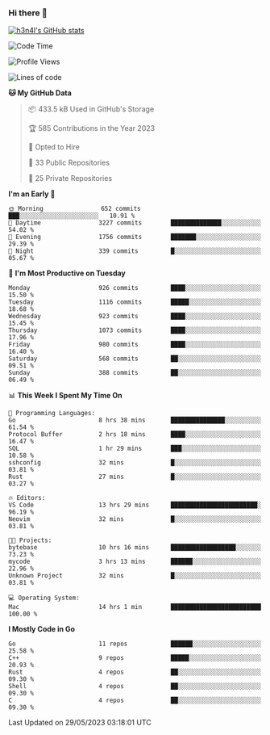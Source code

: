 ### Hi there 👋

[![h3n4l's GitHub stats](https://github-readme-stats.vercel.app/api?username=h3n4l&count_private=true&show_icons=true&theme=radical)](https://github.com/h3n4l/github-readme-stats)

<!--START_SECTION:waka-->
![Code Time](http://img.shields.io/badge/Code%20Time-1%2C245%20hrs%2050%20mins-blue)

![Profile Views](http://img.shields.io/badge/Profile%20Views-1-blue)

![Lines of code](https://img.shields.io/badge/From%20Hello%20World%20I%27ve%20Written-3.0%20million%20lines%20of%20code-blue)

**🐱 My GitHub Data** 

> 📦 433.5 kB Used in GitHub's Storage 
 > 
> 🏆 585 Contributions in the Year 2023
 > 
> 💼 Opted to Hire
 > 
> 📜 33 Public Repositories 
 > 
> 🔑 25 Private Repositories 
 > 
**I'm an Early 🐤** 

```text
🌞 Morning                652 commits         ███░░░░░░░░░░░░░░░░░░░░░░   10.91 % 
🌆 Daytime                3227 commits        ██████████████░░░░░░░░░░░   54.02 % 
🌃 Evening                1756 commits        ███████░░░░░░░░░░░░░░░░░░   29.39 % 
🌙 Night                  339 commits         █░░░░░░░░░░░░░░░░░░░░░░░░   05.67 % 
```
📅 **I'm Most Productive on Tuesday** 

```text
Monday                   926 commits         ████░░░░░░░░░░░░░░░░░░░░░   15.50 % 
Tuesday                  1116 commits        █████░░░░░░░░░░░░░░░░░░░░   18.68 % 
Wednesday                923 commits         ████░░░░░░░░░░░░░░░░░░░░░   15.45 % 
Thursday                 1073 commits        ████░░░░░░░░░░░░░░░░░░░░░   17.96 % 
Friday                   980 commits         ████░░░░░░░░░░░░░░░░░░░░░   16.40 % 
Saturday                 568 commits         ██░░░░░░░░░░░░░░░░░░░░░░░   09.51 % 
Sunday                   388 commits         ██░░░░░░░░░░░░░░░░░░░░░░░   06.49 % 
```


📊 **This Week I Spent My Time On** 

```text
💬 Programming Languages: 
Go                       8 hrs 38 mins       ███████████████░░░░░░░░░░   61.54 % 
Protocol Buffer          2 hrs 18 mins       ████░░░░░░░░░░░░░░░░░░░░░   16.47 % 
SQL                      1 hr 29 mins        ███░░░░░░░░░░░░░░░░░░░░░░   10.58 % 
sshconfig                32 mins             █░░░░░░░░░░░░░░░░░░░░░░░░   03.81 % 
Rust                     27 mins             █░░░░░░░░░░░░░░░░░░░░░░░░   03.27 % 

🔥 Editors: 
VS Code                  13 hrs 29 mins      ████████████████████████░   96.19 % 
Neovim                   32 mins             █░░░░░░░░░░░░░░░░░░░░░░░░   03.81 % 

🐱‍💻 Projects: 
bytebase                 10 hrs 16 mins      ██████████████████░░░░░░░   73.23 % 
mycode                   3 hrs 13 mins       ██████░░░░░░░░░░░░░░░░░░░   22.96 % 
Unknown Project          32 mins             █░░░░░░░░░░░░░░░░░░░░░░░░   03.81 % 

💻 Operating System: 
Mac                      14 hrs 1 min        █████████████████████████   100.00 % 
```

**I Mostly Code in Go** 

```text
Go                       11 repos            ██████░░░░░░░░░░░░░░░░░░░   25.58 % 
C++                      9 repos             █████░░░░░░░░░░░░░░░░░░░░   20.93 % 
Rust                     4 repos             ██░░░░░░░░░░░░░░░░░░░░░░░   09.30 % 
Shell                    4 repos             ██░░░░░░░░░░░░░░░░░░░░░░░   09.30 % 
C                        4 repos             ██░░░░░░░░░░░░░░░░░░░░░░░   09.30 % 
```




 Last Updated on 29/05/2023 03:18:01 UTC
<!--END_SECTION:waka-->


